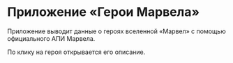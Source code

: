 # Приложение «Герои Марвела»

Приложение выводит данные о героях вселенной «Марвел» с помощью официального АПИ Марвела.

По клику на героя открывается его описание.

